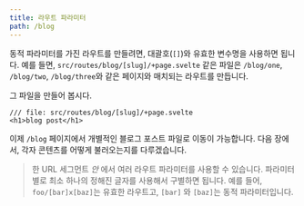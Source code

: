 ```yaml
---
title: 라우트 파라미터
path: /blog
---
```


동적 파라미터를 가진 라우트를 만들려면, 대괄호(`[]`)와 유효한 변수명을 사용하면 됩니다. 예를 들면, `src/routes/blog/[slug]/+page.svelte` 같은 파일은 `/blog/one`, `/blog/two`, `/blog/three`와 같은 페이지와 매치되는 라우트를 만듭니다.

그 파일을 만들어 봅시다.

```svelte
/// file: src/routes/blog/[slug]/+page.svelte
<h1>blog post</h1>
```


이제 `/blog` 페이지에서 개별적인 블로그 포스트 파일로 이동이 가능합니다. 다음 장에서, 각자 콘텐츠를 어떻게 불러오는지를 다루겠습니다.

> 한 URL 세그먼트 _안_ 에서 여러 라우트 파라미터를 사용할 수 있습니다. 파라미터별로 최소 하나의 정해진 글자를 사용해서 구별하면 됩니다. 예를 들어,  `foo/[bar]x[baz]`는 유효한 라우트고, `[bar]` 와 `[baz]`는 동적 파라미터입니다.

